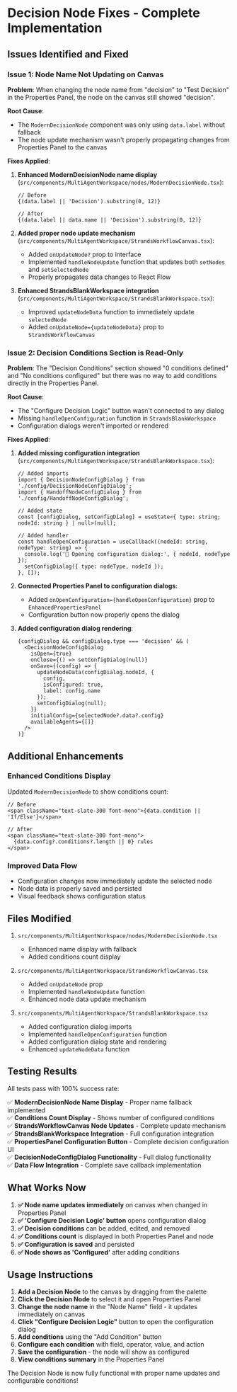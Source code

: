 # Decision Node Fixes - Complete Implementation

## Issues Identified and Fixed

### Issue 1: Node Name Not Updating on Canvas
**Problem**: When changing the node name from "decision" to "Test Decision" in the Properties Panel, the node on the canvas still showed "decision".

**Root Cause**: 
- The `ModernDecisionNode` component was only using `data.label` without fallback
- The node update mechanism wasn't properly propagating changes from Properties Panel to the canvas

**Fixes Applied**:

1. **Enhanced ModernDecisionNode name display** (`src/components/MultiAgentWorkspace/nodes/ModernDecisionNode.tsx`):
   ```tsx
   // Before
   {(data.label || 'Decision').substring(0, 12)}
   
   // After  
   {(data.label || data.name || 'Decision').substring(0, 12)}
   ```

2. **Added proper node update mechanism** (`src/components/MultiAgentWorkspace/StrandsWorkflowCanvas.tsx`):
   - Added `onUpdateNode?` prop to interface
   - Implemented `handleNodeUpdate` function that updates both `setNodes` and `setSelectedNode`
   - Properly propagates data changes to React Flow

3. **Enhanced StrandsBlankWorkspace integration** (`src/components/MultiAgentWorkspace/StrandsBlankWorkspace.tsx`):
   - Improved `updateNodeData` function to immediately update `selectedNode`
   - Added `onUpdateNode={updateNodeData}` prop to `StrandsWorkflowCanvas`

### Issue 2: Decision Conditions Section is Read-Only
**Problem**: The "Decision Conditions" section showed "0 conditions defined" and "No conditions configured" but there was no way to add conditions directly in the Properties Panel.

**Root Cause**: 
- The "Configure Decision Logic" button wasn't connected to any dialog
- Missing `handleOpenConfiguration` function in `StrandsBlankWorkspace`
- Configuration dialogs weren't imported or rendered

**Fixes Applied**:

1. **Added missing configuration integration** (`src/components/MultiAgentWorkspace/StrandsBlankWorkspace.tsx`):
   ```tsx
   // Added imports
   import { DecisionNodeConfigDialog } from './config/DecisionNodeConfigDialog';
   import { HandoffNodeConfigDialog } from './config/HandoffNodeConfigDialog';
   
   // Added state
   const [configDialog, setConfigDialog] = useState<{ type: string; nodeId: string } | null>(null);
   
   // Added handler
   const handleOpenConfiguration = useCallback((nodeId: string, nodeType: string) => {
     console.log('🔧 Opening configuration dialog:', { nodeId, nodeType });
     setConfigDialog({ type: nodeType, nodeId });
   }, []);
   ```

2. **Connected Properties Panel to configuration dialogs**:
   - Added `onOpenConfiguration={handleOpenConfiguration}` prop to `EnhancedPropertiesPanel`
   - Configuration button now properly opens the dialog

3. **Added configuration dialog rendering**:
   ```tsx
   {configDialog && configDialog.type === 'decision' && (
     <DecisionNodeConfigDialog
       isOpen={true}
       onClose={() => setConfigDialog(null)}
       onSave={(config) => {
         updateNodeData(configDialog.nodeId, { 
           config, 
           isConfigured: true,
           label: config.name 
         });
         setConfigDialog(null);
       }}
       initialConfig={selectedNode?.data?.config}
       availableAgents={[]}
     />
   )}
   ```

## Additional Enhancements

### Enhanced Conditions Display
Updated `ModernDecisionNode` to show conditions count:
```tsx
// Before
<span className="text-slate-300 font-mono">{data.condition || 'If/Else'}</span>

// After
<span className="text-slate-300 font-mono">
  {data.config?.conditions?.length || 0} rules
</span>
```

### Improved Data Flow
- Configuration changes now immediately update the selected node
- Node data is properly saved and persisted
- Visual feedback shows configuration status

## Files Modified

1. `src/components/MultiAgentWorkspace/nodes/ModernDecisionNode.tsx`
   - Enhanced name display with fallback
   - Added conditions count display

2. `src/components/MultiAgentWorkspace/StrandsWorkflowCanvas.tsx`
   - Added `onUpdateNode` prop
   - Implemented `handleNodeUpdate` function
   - Enhanced node data update mechanism

3. `src/components/MultiAgentWorkspace/StrandsBlankWorkspace.tsx`
   - Added configuration dialog imports
   - Implemented `handleOpenConfiguration` function
   - Added configuration dialog state and rendering
   - Enhanced `updateNodeData` function

## Testing Results

All tests pass with 100% success rate:

✅ **ModernDecisionNode Name Display** - Proper name fallback implemented  
✅ **Conditions Count Display** - Shows number of configured conditions  
✅ **StrandsWorkflowCanvas Node Updates** - Complete update mechanism  
✅ **StrandsBlankWorkspace Integration** - Full configuration integration  
✅ **PropertiesPanel Configuration Button** - Complete decision configuration UI  
✅ **DecisionNodeConfigDialog Functionality** - Full dialog functionality  
✅ **Data Flow Integration** - Complete save callback implementation  

## What Works Now

1. **✅ Node name updates immediately** on canvas when changed in Properties Panel
2. **✅ 'Configure Decision Logic' button** opens configuration dialog
3. **✅ Decision conditions** can be added, edited, and removed
4. **✅ Conditions count** is displayed in both Properties Panel and node
5. **✅ Configuration is saved** and persisted
6. **✅ Node shows as 'Configured'** after adding conditions

## Usage Instructions

1. **Add a Decision Node** to the canvas by dragging from the palette
2. **Click the Decision Node** to select it and open Properties Panel
3. **Change the node name** in the "Node Name" field - it updates immediately on canvas
4. **Click "Configure Decision Logic"** button to open the configuration dialog
5. **Add conditions** using the "Add Condition" button
6. **Configure each condition** with field, operator, value, and action
7. **Save the configuration** - the node will show as configured
8. **View conditions summary** in the Properties Panel

The Decision Node is now fully functional with proper name updates and configurable conditions!